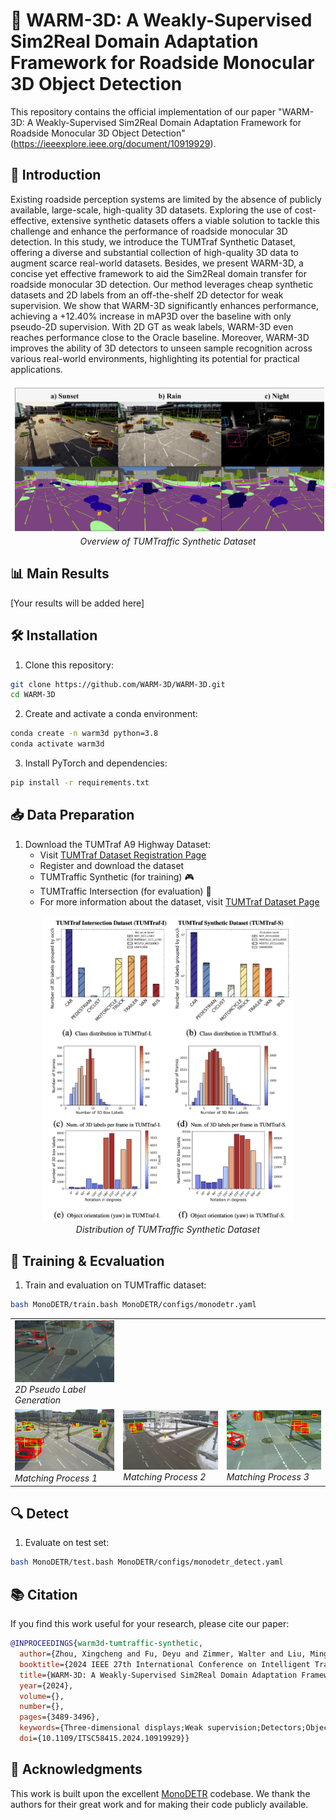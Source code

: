 # 🚗 WARM-3D: A Weakly-Supervised Sim2Real Domain Adaptation Framework for Roadside Monocular 3D Object Detection
 
This repository contains the official implementation of our paper "WARM-3D: A Weakly-Supervised Sim2Real Domain Adaptation Framework for Roadside Monocular 3D Object Detection" (https://ieeexplore.ieee.org/document/10919929).

## 📝 Introduction

Existing roadside perception systems are limited by the absence of publicly available, large-scale, high-quality 3D datasets. Exploring the use of cost-effective, extensive synthetic datasets offers a viable solution to tackle this challenge and enhance the performance of roadside monocular 3D detection. In this study, we introduce the TUMTraf Synthetic Dataset, offering a diverse and substantial collection of high-quality 3D data to augment scarce real-world datasets. Besides, we present WARM-3D, a concise yet effective framework to aid the Sim2Real domain transfer for roadside monocular 3D detection. Our method leverages cheap synthetic datasets and 2D labels from an off-the-shelf 2D detector for weak supervision. We show that WARM-3D significantly enhances performance, achieving a +12.40% increase in mAP3D over the baseline with only pseudo-2D supervision. With 2D GT as weak labels, WARM-3D even reaches performance close to the Oracle baseline. Moreover, WARM-3D improves the ability of 3D detectors to unseen sample recognition across various real-world environments, highlighting its potential for practical applications.

<div align="center">
  <img src="Asset/TUMTraff-Synthetic.png" width="500"/>
  <br>
  <em>Overview of TUMTraffic Synthetic Dataset</em>
</div>

## 📊 Main Results

[Your results will be added here]

## 🛠️ Installation

1. Clone this repository:
```bash
git clone https://github.com/WARM-3D/WARM-3D.git
cd WARM-3D
```

2. Create and activate a conda environment:
```bash
conda create -n warm3d python=3.8
conda activate warm3d
```

3. Install PyTorch and dependencies:
```bash
pip install -r requirements.txt
```

## 📥 Data Preparation

1. Download the TUMTraf A9 Highway Dataset:
   - Visit [TUMTraf Dataset Registration Page](https://a9-dataset.innovation-mobility.com/register)
   - Register and download the dataset
   - TUMTraffic Synthetic (for training) 🎮
   - TUMTraffic Intersection (for evaluation) 🚦
   - For more information about the dataset, visit [TUMTraf Dataset Page](https://innovation-mobility.com/en/project-providentia/a9-dataset/)

<div align="center">
  <img src="Asset/TUMTraff-Synthetic-distribution.png" width="400"/>
  <br>
  <em>Distribution of TUMTraffic Synthetic Dataset</em>
</div>

## 🚀 Training & Ecvaluation

1. Train and evaluation on TUMTraffic dataset:
```bash
bash MonoDETR/train.bash MonoDETR/configs/monodetr.yaml
```

<div align="center">
<table>
<tr>
<td>
  <img src="Asset/2D_pesudo_label.png" width="400"/>
  <br>
  <em>2D Pseudo Label Generation</em>
</td>
</tr>
<tr>
<td>
  <img src="Asset/matching1.png" width="400"/>
  <br>
  <em> Matching Process 1 </em>
</td>
<td>
  <img src="Asset/matching2.png" width="400"/>
  <br>
  <em> Matching Process 2</em>
</td>
<td>
  <img src="Asset/matching3.png" width="400"/>
  <br>
  <em> Matching Process 3</em>
</td>
</tr>
</table>
</div>

## 🔍 Detect

1. Evaluate on test set:
```bash
bash MonoDETR/test.bash MonoDETR/configs/monodetr_detect.yaml
```

## 📚 Citation

If you find this work useful for your research, please cite our paper:

```bibtex
@INPROCEEDINGS{warm3d-tumtraffic-synthetic,
  author={Zhou, Xingcheng and Fu, Deyu and Zimmer, Walter and Liu, Mingyu and Lakshminarasimhan, Venkatnarayanan and Strand, Leah and Knoll, Alois C.},
  booktitle={2024 IEEE 27th International Conference on Intelligent Transportation Systems (ITSC)}, 
  title={WARM-3D: A Weakly-Supervised Sim2Real Domain Adaptation Framework for Roadside Monocular 3D Object Detection}, 
  year={2024},
  volume={},
  number={},
  pages={3489-3496},
  keywords={Three-dimensional displays;Weak supervision;Detectors;Object detection;Intelligent transportation systems;Synthetic data},
  doi={10.1109/ITSC58415.2024.10919929}}
```

## 🙏 Acknowledgments

This work is built upon the excellent [MonoDETR](https://github.com/ZrrSkywalker/MonoDETR) codebase. We thank the authors for their great work and for making their code publicly available.

